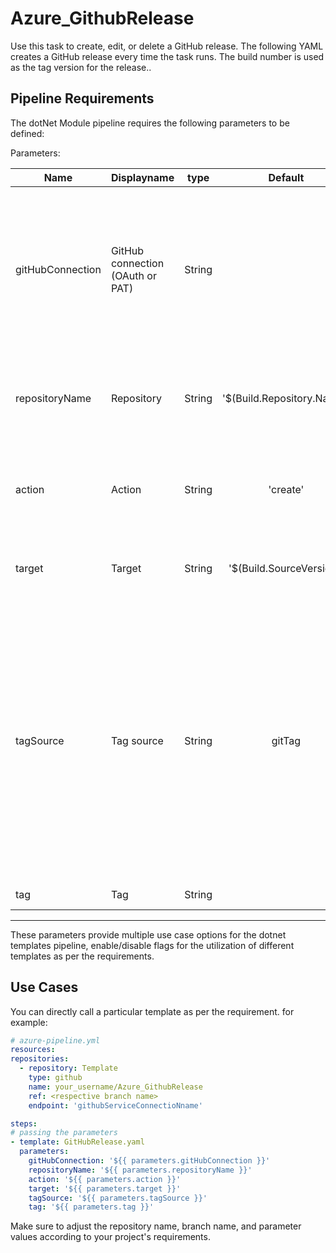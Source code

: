 # Azure_GithubRelease
Use this task to create, edit, or delete a GitHub release. The following YAML creates a GitHub release every time the task runs. The build number is used as the tag version for the release..

## Pipeline Requirements

The dotNet Module pipeline requires the following parameters to be defined:

Parameters:

| Name  | Displayname | type | Default | Values | Opional/Required | Comments |
| ------------- | ------------- | :-------------: | :-------------: | :-------------: | :-------------: | ------------- |
| gitHubConnection | GitHub connection (OAuth or PAT) | String |  |  | Required | Specifies the name of the GitHub service connection to use to connect to the GitHub repository. The connection must be based on a GitHub user's OAuth or a GitHub personal access token |
| repositoryName | Repository | String | '$(Build.Repository.Name)' |  | Required | Specifies the name of the GitHub repository where you will create, edit, or delete the GitHub release |
| action | Action | String | 'create' | create, edit, delete | Required | Specifies the type of release operation to perform. This task can create, edit, or delete a GitHub release |
| target | Target | String | '$(Build.SourceVersion)' |  | Required | Specifies the commit SHA you want to use to create the GitHub release |
| tagSource | Tag source | String | gitTag | gitTag, userSpecifiedTag | Required | Required when action = create. Allowed values: gitTag (Git tag), userSpecifiedTag (User specified tag). Default value: gitTag. Specifies the tag you want to use for release creation. The gitTag option automatically uses the tag that is associated with the Git commit. Use the userSpecifiedTag option to manually provide a tag |
| tag | Tag | String | |  | Optional | Required when action = edit || action = delete || tagSource = userSpecifiedTag. Specifies the tag you want to use when you create, edit, or delete a release. You can also use a variable, like $(myTagName), in this field |

-----------------------------------------------------------------------------------------

These parameters provide multiple use case options for the dotnet templates pipeline, enable/disable flags for the utilization of different templates as per the requirements.


## Use Cases

You can directly call a particular template as per the requirement. for example: 

  ```yaml
  # azure-pipeline.yml
  resources:
  repositories:
    - repository: Template
      type: github
      name: your_username/Azure_GithubRelease
      ref: <respective branch name>
      endpoint: 'githubServiceConnectioNname'

  steps:
  # passing the parameters
  - template: GitHubRelease.yaml
    parameters:
      gitHubConnection: '${{ parameters.gitHubConnection }}'  
      repositoryName: '${{ parameters.repositoryName }}' 
      action: '${{ parameters.action }}' 
      target: '${{ parameters.target }}' 
      tagSource: '${{ parameters.tagSource }}'
      tag: '${{ parameters.tag }}'                  

  ```
Make sure to adjust the repository name, branch name, and parameter values according to your project's requirements.
